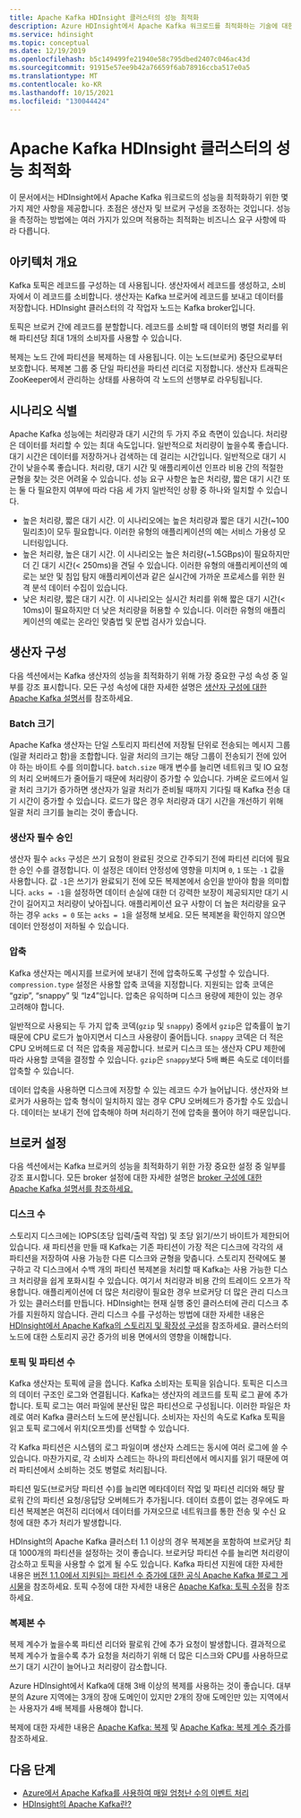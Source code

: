 ```yaml
---
title: Apache Kafka HDInsight 클러스터의 성능 최적화
description: Azure HDInsight에서 Apache Kafka 워크로드를 최적화하는 기술에 대한 개요를 제공합니다.
ms.service: hdinsight
ms.topic: conceptual
ms.date: 12/19/2019
ms.openlocfilehash: b5c149499fe21940e58c795dbed2407c046ac43d
ms.sourcegitcommit: 91915e57ee9b42a76659f6ab78916ccba517e0a5
ms.translationtype: MT
ms.contentlocale: ko-KR
ms.lasthandoff: 10/15/2021
ms.locfileid: "130044424"
---
```

# <a name="performance-optimization-for-apache-kafka-hdinsight-clusters"></a>Apache Kafka HDInsight 클러스터의 성능 최적화

이 문서에서는 HDInsight에서 Apache Kafka 워크로드의 성능을 최적화하기 위한 몇 가지 제안 사항을 제공합니다. 초점은 생산자 및 브로커 구성을 조정하는 것입니다. 성능을 측정하는 방법에는 여러 가지가 있으며 적용하는 최적화는 비즈니스 요구 사항에 따라 다릅니다.

## <a name="architecture-overview"></a>아키텍처 개요

Kafka 토픽은 레코드를 구성하는 데 사용됩니다. 생산자에서 레코드를 생성하고, 소비자에서 이 레코드를 소비합니다. 생산자는 Kafka 브로커에 레코드를 보내고 데이터를 저장합니다. HDInsight 클러스터의 각 작업자 노드는 Kafka broker입니다.

토픽은 브로커 간에 레코드를 분할합니다. 레코드를 소비할 때 데이터의 병렬 처리를 위해 파티션당 최대 1개의 소비자를 사용할 수 있습니다.

복제는 노드 간에 파티션을 복제하는 데 사용됩니다. 이는 노드(브로커) 중단으로부터 보호합니다. 복제본 그룹 중 단일 파티션을 파티션 리더로 지정합니다. 생산자 트래픽은 ZooKeeper에서 관리하는 상태를 사용하여 각 노드의 선행부로 라우팅됩니다.

## <a name="identify-your-scenario"></a>시나리오 식별

Apache Kafka 성능에는 처리량과 대기 시간의 두 가지 주요 측면이 있습니다. 처리량은 데이터를 처리할 수 있는 최대 속도입니다. 일반적으로 처리량이 높을수록 좋습니다. 대기 시간은 데이터를 저장하거나 검색하는 데 걸리는 시간입니다. 일반적으로 대기 시간이 낮을수록 좋습니다. 처리량, 대기 시간 및 애플리케이션 인프라 비용 간의 적절한 균형을 찾는 것은 어려울 수 있습니다. 성능 요구 사항은 높은 처리량, 짧은 대기 시간 또는 둘 다 필요한지 여부에 따라 다음 세 가지 일반적인 상황 중 하나와 일치할 수 있습니다.

* 높은 처리량, 짧은 대기 시간. 이 시나리오에는 높은 처리량과 짧은 대기 시간(~100밀리초)이 모두 필요합니다. 이러한 유형의 애플리케이션의 예는 서비스 가용성 모니터링입니다.
* 높은 처리량, 높은 대기 시간. 이 시나리오는 높은 처리량(~1.5GBps)이 필요하지만 더 긴 대기 시간(< 250ms)을 견딜 수 있습니다. 이러한 유형의 애플리케이션의 예로는 보안 및 침입 탐지 애플리케이션과 같은 실시간에 가까운 프로세스를 위한 원격 분석 데이터 수집이 있습니다.
* 낮은 처리량, 짧은 대기 시간. 이 시나리오는 실시간 처리를 위해 짧은 대기 시간(< 10ms)이 필요하지만 더 낮은 처리량을 허용할 수 있습니다. 이러한 유형의 애플리케이션의 예로는 온라인 맞춤법 및 문법 검사가 있습니다.

## <a name="producer-configurations"></a>생산자 구성

다음 섹션에서는 Kafka 생산자의 성능을 최적화하기 위해 가장 중요한 구성 속성 중 일부를 강조 표시합니다. 모든 구성 속성에 대한 자세한 설명은 [생산자 구성에 대한 Apache Kafka 설명서](https://kafka.apache.org/documentation/#producerconfigs)를 참조하세요.

### <a name="batch-size"></a>Batch 크기

Apache Kafka 생산자는 단일 스토리지 파티션에 저장될 단위로 전송되는 메시지 그룹(일괄 처리라고 함)을 조합합니다. 일괄 처리의 크기는 해당 그룹이 전송되기 전에 있어야 하는 바이트 수를 의미합니다. `batch.size` 매개 변수를 늘리면 네트워크 및 IO 요청의 처리 오버헤드가 줄어들기 때문에 처리량이 증가할 수 있습니다. 가벼운 로드에서 일괄 처리 크기가 증가하면 생산자가 일괄 처리가 준비될 때까지 기다릴 때 Kafka 전송 대기 시간이 증가할 수 있습니다. 로드가 많은 경우 처리량과 대기 시간을 개선하기 위해 일괄 처리 크기를 늘리는 것이 좋습니다.

### <a name="producer-required-acknowledgments"></a>생산자 필수 승인

생산자 필수 `acks` 구성은 쓰기 요청이 완료된 것으로 간주되기 전에 파티션 리더에 필요한 승인 수를 결정합니다. 이 설정은 데이터 안정성에 영향을 미치며 `0`, `1` 또는 `-1` 값을 사용합니다. 값 `-1`은 쓰기가 완료되기 전에 모든 복제본에서 승인을 받아야 함을 의미합니다. `acks = -1`을 설정하면 데이터 손실에 대한 더 강력한 보장이 제공되지만 대기 시간이 길어지고 처리량이 낮아집니다. 애플리케이션 요구 사항이 더 높은 처리량을 요구하는 경우 `acks = 0` 또는 `acks = 1`을 설정해 보세요. 모든 복제본을 확인하지 않으면 데이터 안정성이 저하될 수 있습니다.

### <a name="compression"></a>압축

Kafka 생산자는 메시지를 브로커에 보내기 전에 압축하도록 구성할 수 있습니다. `compression.type` 설정은 사용할 압축 코덱을 지정합니다. 지원되는 압축 코덱은 “gzip”, “snappy” 및 “lz4”입니다. 압축은 유익하며 디스크 용량에 제한이 있는 경우 고려해야 합니다.

일반적으로 사용되는 두 가지 압축 코덱(`gzip` 및 `snappy`) 중에서 `gzip`은 압축률이 높기 때문에 CPU 로드가 높아지면서 디스크 사용량이 줄어듭니다. `snappy` 코덱은 더 적은 CPU 오버헤드로 더 적은 압축을 제공합니다. 브로커 디스크 또는 생산자 CPU 제한에 따라 사용할 코덱을 결정할 수 있습니다. `gzip`은 `snappy`보다 5배 빠른 속도로 데이터를 압축할 수 있습니다.

데이터 압축을 사용하면 디스크에 저장할 수 있는 레코드 수가 늘어납니다. 생산자와 브로커가 사용하는 압축 형식이 일치하지 않는 경우 CPU 오버헤드가 증가할 수도 있습니다. 데이터는 보내기 전에 압축해야 하며 처리하기 전에 압축을 풀어야 하기 때문입니다.

## <a name="broker-settings"></a>브로커 설정

다음 섹션에서는 Kafka 브로커의 성능을 최적화하기 위한 가장 중요한 설정 중 일부를 강조 표시합니다. 모든 broker 설정에 대한 자세한 설명은 [broker 구성에 대한 Apache Kafka 설명서를 참조하세요.](https://kafka.apache.org/documentation/#brokerconfigs)

### <a name="number-of-disks"></a>디스크 수

스토리지 디스크에는 IOPS(초당 입력/출력 작업) 및 초당 읽기/쓰기 바이트가 제한되어 있습니다. 새 파티션을 만들 때 Kafka는 기존 파티션이 가장 적은 디스크에 각각의 새 파티션을 저장하여 사용 가능한 다른 디스크와 균형을 맞춥니다. 스토리지 전략에도 불구하고 각 디스크에서 수백 개의 파티션 복제본을 처리할 때 Kafka는 사용 가능한 디스크 처리량을 쉽게 포화시킬 수 있습니다. 여기서 처리량과 비용 간의 트레이드 오프가 작용합니다. 애플리케이션에 더 많은 처리량이 필요한 경우 브로커당 더 많은 관리 디스크가 있는 클러스터를 만듭니다. HDInsight는 현재 실행 중인 클러스터에 관리 디스크 추가를 지원하지 않습니다. 관리 디스크 수를 구성하는 방법에 대한 자세한 내용은 [HDInsight에서 Apache Kafka의 스토리지 및 확장성 구성](apache-kafka-scalability.md)을 참조하세요. 클러스터의 노드에 대한 스토리지 공간 증가의 비용 면에서의 영향을 이해합니다.

### <a name="number-of-topics-and-partitions"></a>토픽 및 파티션 수

Kafka 생산자는 토픽에 글을 씁니다. Kafka 소비자는 토픽을 읽습니다. 토픽은 디스크의 데이터 구조인 로그와 연결됩니다. Kafka는 생산자의 레코드를 토픽 로그 끝에 추가합니다. 토픽 로그는 여러 파일에 분산된 많은 파티션으로 구성됩니다. 이러한 파일은 차례로 여러 Kafka 클러스터 노드에 분산됩니다. 소비자는 자신의 속도로 Kafka 토픽을 읽고 토픽 로그에서 위치(오프셋)를 선택할 수 있습니다.

각 Kafka 파티션은 시스템의 로그 파일이며 생산자 스레드는 동시에 여러 로그에 쓸 수 있습니다. 마찬가지로, 각 소비자 스레드는 하나의 파티션에서 메시지를 읽기 때문에 여러 파티션에서 소비하는 것도 병렬로 처리됩니다.

파티션 밀도(브로커당 파티션 수)를 늘리면 메타데이터 작업 및 파티션 리더와 해당 팔로워 간의 파티션 요청/응답당 오버헤드가 추가됩니다. 데이터 흐름이 없는 경우에도 파티션 복제본은 여전히 리더에서 데이터를 가져오므로 네트워크를 통한 전송 및 수신 요청에 대한 추가 처리가 발생합니다.

HDInsight의 Apache Kafka 클러스터 1.1 이상의 경우 복제본을 포함하여 브로커당 최대 1000개의 파티션을 설정하는 것이 좋습니다. 브로커당 파티션 수를 늘리면 처리량이 감소하고 토픽을 사용할 수 없게 될 수도 있습니다. Kafka 파티션 지원에 대한 자세한 내용은 [버전 1.1.0에서 지원되는 파티션 수 증가에 대한 공식 Apache Kafka 블로그 게시물](https://blogs.apache.org/kafka/entry/apache-kafka-supports-more-partitions)을 참조하세요. 토픽 수정에 대한 자세한 내용은 [Apache Kafka: 토픽 수정](https://kafka.apache.org/documentation/#basic_ops_modify_topic)을 참조하세요.

### <a name="number-of-replicas"></a>복제본 수

복제 계수가 높을수록 파티션 리더와 팔로워 간에 추가 요청이 발생합니다. 결과적으로 복제 계수가 높을수록 추가 요청을 처리하기 위해 더 많은 디스크와 CPU를 사용하므로 쓰기 대기 시간이 늘어나고 처리량이 감소합니다.

Azure HDInsight에서 Kafka에 대해 3배 이상의 복제를 사용하는 것이 좋습니다. 대부분의 Azure 지역에는 3개의 장애 도메인이 있지만 2개의 장애 도메인만 있는 지역에서는 사용자가 4배 복제를 사용해야 합니다.

복제에 대한 자세한 내용은 [Apache Kafka: 복제](https://kafka.apache.org/documentation/#replication) 및 [Apache Kafka: 복제 계수 증가](https://kafka.apache.org/documentation/#basic_ops_increase_replication_factor)를 참조하세요.

## <a name="next-steps"></a>다음 단계

* [Azure에서 Apache Kafka를 사용하여 매일 엄청난 수의 이벤트 처리](https://azure.microsoft.com/blog/processing-trillions-of-events-per-day-with-apache-kafka-on-azure/)
* [HDInsight의 Apache Kafka란?](apache-kafka-introduction.md)
